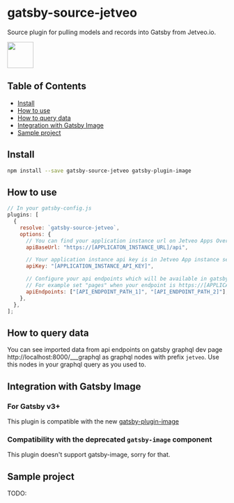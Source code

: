 # gatsby-source-jetveo

Source plugin for pulling models and records into Gatsby from Jetveo.io.

<a href="https://jetveo.io/">
<img src="https://jetveo.io/img/logo_top.svg" height="60">
</a>

## Table of Contents

- [Install](#install)
- [How to use](#how-to-use)
- [How to query data](#how-to-query-data)
- [Integration with Gatsby Image](#integration-with-gatsby-image)
- [Sample project](#sample-project)

## Install

```bash
npm install --save gatsby-source-jetveo gatsby-plugin-image
```

## How to use

```javascript
// In your gatsby-config.js
plugins: [
  {
    resolve: `gatsby-source-jetveo`,
    options: {
      // You can find your application instance url on Jetveo Apps Overview
      apiBaseUrl: "https://[APPLICATON_INSTANCE_URL]/api",

      // Your application instance api key is in Jetveo App instance settings tab API
      apiKey: "[APPLICATION_INSTANCE_API_KEY]",

      // Configure your api endpoints which will be available in gatsby. The item of this array is tailing part of endpoint url.
      // For example set "pages" when your endpoint is https://[APPLICATON_INSTANCE_URL]/api/pages.
      apiEndpoints: ["[API_ENDPOINT_PATH_1]", "[API_ENDPOINT_PATH_2]"],
    },
  },
];
```

## How to query data

You can see imported data from api endpoints on gatsby graphql dev page http://localhost:8000/___graphql as graphql nodes with prefix `jetveo`.
Use this nodes in your graphql query as you used to.

## Integration with Gatsby Image

### For Gatsby v3+

This plugin is compatible with the new [gatsby-plugin-image](https://www.gatsbyjs.com/docs/reference/built-in-components/gatsby-plugin-image/)

### Compatibility with the deprecated `gatsby-image` component

This plugin doesn't support gatsby-image, sorry for that.

## Sample project

TODO:
